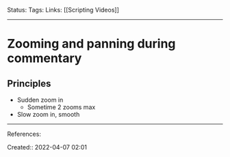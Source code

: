 Status: 
Tags: 
Links: [[Scripting Videos]]
___

# Zooming and panning during commentary
## Principles
- Sudden zoom in
	- Sometime 2 zooms max
- Slow zoom in, smooth
___
References:

Created:: 2022-04-07 02:01
